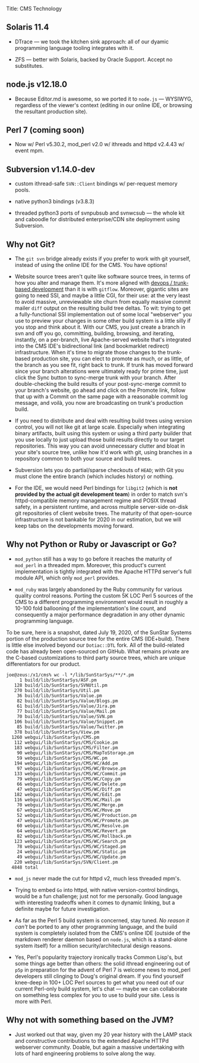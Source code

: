 Title: CMS Technology

## Solaris 11.4

- DTrace &mdash; we took the kitchen sink approach: all of our dyamic programming language tooling integrates with it.

- ZFS &mdash; better with Solaris, backed by Oracle Support.  Accept no substitutes.

## node.js v12.18.0

- Because Editor.md is awesome, so we ported it to `node.js` &mdash; WYSIWYG, regardless of the viewer's context (editing in our online IDE, or browsing the resultant production site).

## Perl 7 (coming soon)

- Now w/ Perl v5.30.2, mod_perl v2.0 w/ ithreads and httpd v2.4.43 w/ event mpm.

## Subversion v1.14.0-dev

- custom ithread-safe `SVN::Client` bindings w/ per-request memory pools.

- native python3 bindings (v3.8.3)

- threaded python3 ports of svnpubsub and svnwcsub &mdash; the whole kit and caboodle for distributed enterprise/CDN site deployment using Subversion.

## Why not Git?

- The `git svn` bridge already exists if you prefer to work with git yourself, instead of using the online IDE for the CMS.  You have options!

- Website source trees aren't quite like software source trees, in terms of how you alter and manage them.  It's more aligned with [devops / trunk-based development](/essays/devops) than it is with `gitflow`.  Moreover, gigantic sites are going to need SSI, and maybe a little CGI, for their use: at the very least to avoid massive, unreviewable site churn from equally massive commit mailer `diff` output on the resulting build tree deltas.  To wit: trying to get a fully-functional SSI implementation out of some local "webserver" you use to preview your changes in some other build system is a little silly if you stop and think about it.  With our CMS, you just create a branch in svn and off you go, committing, building, browsing, and iterating, instantly, on a per-branch, live Apache-served website that's integrated into the CMS IDE's bidirectional link (and bookmarklet redirect) infrastructure.  When it's time to migrate those changes to the trunk-based production site, you can elect to promote as much, or as little, of the branch as you see fit, right back to trunk.  If trunk has moved forward since your branch alterations were ultimately ready for prime time, just click the <span class="text-white">Sync</span> button to sync-merge trunk with your branch.  After double-checking the build results of your post-sync-merge commit to your branch's website, go ahead and click on the <span class="text-white">Promote</span> link, follow that up with a <span class="text-white">Commit</span> on the same page with a reasonable commit log message, and voilà, you now are broadcasting on trunk's production build.

- If you need to distribute and deal with resulting build trees using version control, you will not like git at large scale. Especially when integrating binary artifacts, built using this system or using a third party builder that you use locally to just upload those build results directly to our target repositories. This way you can avoid unnecessary clutter and bloat in your site's source tree, unlike how it'd work with git, using branches in a repository common to both your source and build trees.

- Subversion lets you do partial/sparse checkouts of `HEAD`; with Git you must clone the entire branch (which includes history) or nothing.

- For the IDE, we would need Perl bindings for `libgit2` (which is **not provided by the actual git development team**) in order to match svn's httpd-compatible memory management regime and POSIX thread safety, in a persistent runtime, and across multiple server-side on-disk git repositories of client website trees.  The maturity of that open-source infrastructure is not bankable for 2020 in our estimation, but we will keep tabs on the developments moving forward.

## Why not Python or Ruby or Javascript or Go?

- `mod_python` still has a way to go before it reaches the maturity of `mod_perl` in a threaded mpm. Moreover, this product's current implementation is tightly integrated with the Apache HTTPd server's full module API, which only `mod_perl` provides.

- `mod_ruby` was largely abandoned by the Ruby community for various quality control reasons.  Porting the custom 5K LOC Perl 5 sources of the CMS to a different programming environment would result in roughly a 10-100 fold ballooning of the implementation's line count, and consequently a major performance degradation in any other dynamic programming language.

To be sure, here is a snapshot, dated July 19, 2020, of the SunStar Systems portion of the production source tree for the entire CMS (IDE+build).  There is little else involved beyond our `Dotiac::DTL` fork.  All of the build-related code has already been open-sourced on GitHub.  What remains private are the C-based customizations to third party source trees, which are unique differentiators for our product.

```
joe@zeus:/x1/cms% wc -l */lib/SunStarSys/**/*.pm
     1 build/lib/SunStarSys/ASF.pm
   128 build/lib/SunStarSys/SVNUtil.pm
   270 build/lib/SunStarSys/Util.pm
    36 build/lib/SunStarSys/Value.pm
    82 build/lib/SunStarSys/Value/Blogs.pm
    61 build/lib/SunStarSys/Value/Jira.pm
    77 build/lib/SunStarSys/Value/Mail.pm
    70 build/lib/SunStarSys/Value/SVN.pm
   106 build/lib/SunStarSys/Value/Snippet.pm
    85 build/lib/SunStarSys/Value/Twitter.pm
   378 build/lib/SunStarSys/View.pm
  1260 webgui/lib/SunStarSys/CMS.pm
   112 webgui/lib/SunStarSys/CMS/Cookie.pm
   183 webgui/lib/SunStarSys/CMS/Filter.pm
    90 webgui/lib/SunStarSys/CMS/MapToStorage.pm
    59 webgui/lib/SunStarSys/CMS/WC.pm
   194 webgui/lib/SunStarSys/CMS/WC/Add.pm
    97 webgui/lib/SunStarSys/CMS/WC/Browse.pm
   133 webgui/lib/SunStarSys/CMS/WC/Commit.pm
    79 webgui/lib/SunStarSys/CMS/WC/Copy.pm
    66 webgui/lib/SunStarSys/CMS/WC/Delete.pm
    47 webgui/lib/SunStarSys/CMS/WC/Diff.pm
   182 webgui/lib/SunStarSys/CMS/WC/Edit.pm
   116 webgui/lib/SunStarSys/CMS/WC/Mail.pm
    70 webgui/lib/SunStarSys/CMS/WC/Merge.pm
    67 webgui/lib/SunStarSys/CMS/WC/Move.pm
    52 webgui/lib/SunStarSys/CMS/WC/Production.pm
    47 webgui/lib/SunStarSys/CMS/WC/Promote.pm
    60 webgui/lib/SunStarSys/CMS/WC/Resolve.pm
    64 webgui/lib/SunStarSys/CMS/WC/Revert.pm
    82 webgui/lib/SunStarSys/CMS/WC/Rollback.pm
   123 webgui/lib/SunStarSys/CMS/WC/Search.pm
    78 webgui/lib/SunStarSys/CMS/WC/Staged.pm
    24 webgui/lib/SunStarSys/CMS/WC/Static.pm
    49 webgui/lib/SunStarSys/CMS/WC/Update.pm
   220 webgui/lib/SunStarSys/SVN/Client.pm
  4848 total
```

- `mod_js` never made the cut for httpd v2, much less threaded mpm's.

- Trying to embed `Go` into httpd, with native version-control bindings, would be a fun challenge; just not for me personally.  Good language with interesting tradeoffs when it comes to dynamic linking, but a definite maybe for future investigation.

- As far as the Perl 5 build system is concerned, stay tuned.  *No reason it can't* be ported to any other programming language, and the build system is completely isolated from the CMS's online IDE (outside of the markdown renderer daemon based on `node.js`, which is a stand-alone system itself) for a million security/architectural design reasons.

- Yes, Perl's popularity trajectory ironically tracks Common Lisp's, but some things age better than others: the solid ithread engineering out of `p5p` in preparation for the advent of Perl 7 is welcome news to mod_perl developers still clinging to Doug's original dream.  If you find yourself knee-deep in 100+ LOC Perl sources to get what you need out of our current Perl-only build system, let's chat &mdash;  maybe we can collaborate on something less complex for you to use to build your site.  Less is more with Perl.

## Why not with something based on the JVM?

-  Just worked out that way, given my 20 year history with the LAMP stack and constructive contributions to the extended Apache HTTPd webserver community.  Doable, but again a massive undertaking with lots of hard engineering problems to solve along the way.
